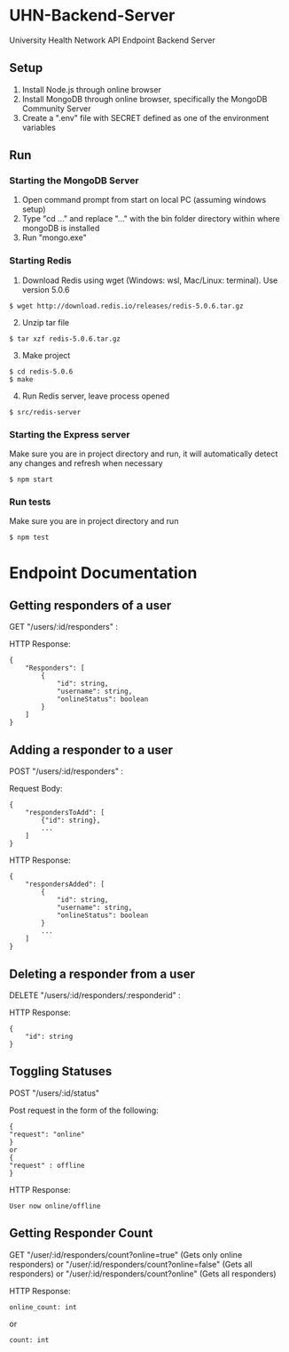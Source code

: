 # UHN-Backend-Server
University Health Network API Endpoint Backend Server

## Setup

1. Install Node.js through online browser
2. Install MongoDB through online browser, specifically the MongoDB Community Server
3. Create a ".env" file with SECRET defined as one of the environment variables

## Run

### Starting the MongoDB Server
1. Open command prompt from start on local PC (assuming windows setup)
2. Type "cd ..." and replace "..." with the bin folder directory within where mongoDB is installed
3. Run "mongo.exe"

### Starting Redis
1. Download Redis using wget (Windows: wsl, Mac/Linux: terminal). Use version 5.0.6
```(bash)
$ wget http://download.redis.io/releases/redis-5.0.6.tar.gz
```
2. Unzip tar file
```(bash)
$ tar xzf redis-5.0.6.tar.gz
```
3. Make project
```(bash)
$ cd redis-5.0.6
$ make
```
4. Run Redis server, leave process opened
```(bash)
$ src/redis-server
```

### Starting the Express server
Make sure you are in project directory and run, it will automatically detect any changes and refresh when necessary
```(bash)
$ npm start
```

### Run tests
Make sure you are in project directory and run
```(bash)
$ npm test
```

# Endpoint Documentation

## Getting responders of a user
GET "/users/:id/responders" :

HTTP Response:
```
{
    "Responders": [
        {
            "id": string,
            "username": string,
            "onlineStatus": boolean
        }
    ]
}
```

## Adding a responder to a user
POST "/users/:id/responders" :

Request Body:
```
{
    "respondersToAdd": [
        {"id": string},
        ...
    ]
}
```

HTTP Response:
```
{
    "respondersAdded": [
        {
            "id": string,
            "username": string,
            "onlineStatus": boolean
        }
        ...
    ]
}
```

## Deleting a responder from a user
DELETE "/users/:id/responders/:responderid" :

HTTP Response:
```
{
    "id": string
}
```
## Toggling Statuses
POST "/users/:id/status"

Post request in the form of the following:
```
{
"request": "online"
}
or
{
"request" : offline
}
```

HTTP Response:
```
User now online/offline
```

##  Getting Responder Count
GET "/user/:id/responders/count?online=true" (Gets only online responders)
or "/user/:id/responders/count?online=false" (Gets all responders)
or "/user/:id/responders/count?online" (Gets all responders)

HTTP Response:
```
online_count: int
```

or
```
count: int
```
